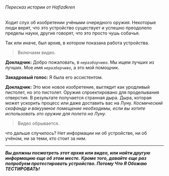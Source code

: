 ###### Пересказ истории от Hafizdkren


Ходит слух об изобретении учёными очередного оружия. Некоторые люди верят, что это устройство существует и успешно преодолело пределы науки, другие говорят, что это просто чушь собачья.

Так или иначе, был архив, в котором показана работа устройства. 

>Включаем видео.

**Докладчик:** Добро пожаловать, в *`неразборчиво`*. Мы ищем лучших из лучших. Мое имя *`неразборчиво`*, а это мой помощник.

**Закадровый голос:** Я была его ассистентом.

**Докладчик:** Это мое новое изобретение, выглядит как уродливый пистолет, но это пистолет. Оружия спроектировано для проделывания отверстия. 
В результате получается странная дыра. 
Дыра, которая может ускорить процесс или даже доставить вас на Луну. 
*Космический скафандр и вакуумное помещение необходимы, если вы хотите использовать это оружие для полета на Луну.*

>Видео обрывается.

что дальше случилось? Нет информации ни об устройстве, ни об учёном, ни за теми, кто стоит за ним.

___


***Вы должны посмотреть этот архив или видео, или найти другую информацию еще об этом месте.***
***Кроме того, давайте еще раз попробуем протестировать устройство. Потому Что Я Обожаю ТЕСТИРОВАТЬ!***
